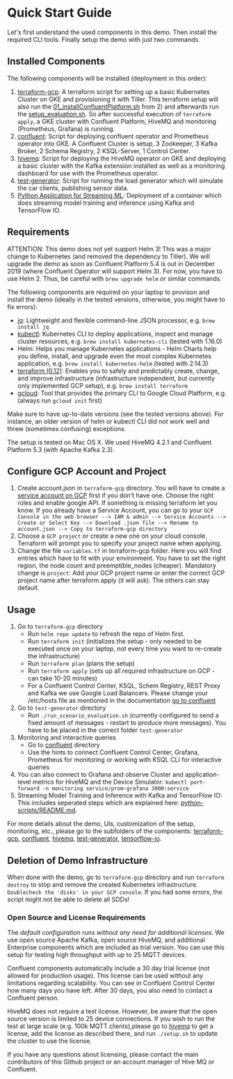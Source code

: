 # Quick Start Guide

Let's first understand the used components in this demo. Then install the required CLI tools. Finally setup the demo with just two commands.

## Installed Components

The following components will be installed (deployment in this order):

1) [terraform-gcp](terraform-gcp): A terraform script for setting up a basic Kubernetes Cluster on GKE and provisioning it with Tiller. This terraform setup will also run the [01_installConfluentPlatform.sh](confluent/01_installConfluentPlatform.sh) from 2) and afterwards run the [setup_evaluation.sh](hivemq/setup_evaluation.sh). So after successful execution of `terraform apply`, a GKE cluster with Confluent Platform, HiveMQ and monitoring (Prometheus, Grafana) is running.
2) [confluent](confluent): Script for deploying confluent operator and Prometheus operator into GKE. A Confluent Cluster is setup, 3 Zookeeper, 3 Kafka Broker, 2 Schema Registry, 2 KSQL-Server, 1 Control Center.
3) [hivemq](hivemq): Script for deploying the HiveMQ operator on GKE and deploying a basic cluster with the Kafka extension installed as well as a monitoring dashboard for use with the Prometheus operator.
4) [test-generator](test-generator): Script for running the load generator which will simulate the car clients, publishing sensor data.
5) [Python Application for Streaming ML](../python-scripts/README.md): Deployment of a container which does streaming model training and inference using Kafka and TensorFlow IO.  

## Requirements

ATTENTION: This demo does not yet support Helm 3! This was a major change to Kubernetes (and removed the dependency to Tiller). We will upgrade the demo as soon as Confluent Platform 5.4 is out in December 2019 (where Confluent Operator will support Helm 3). For now, you have to use Helm 2. Thus, be careful with `brew upgrade helm` or similar commands.

The following components are required on your laptop to provison and install the demo (ideally in the tested versions, otherwise, you might have to fix errors):

* [jq](https://stedolan.github.io/jq/): Lightweight and flexible command-line JSON processor,  e.g. `brew install jq`
* [kubectl](https://kubernetes.io/docs/tasks/tools/install-kubectl/): Kubernetes CLI to deploy applications, inspect and manage cluster resources,  e.g. `brew install kubernetes-cli` (tested with 1.16.0)
* Helm: Helps you manage Kubernetes applications - Helm Charts help you define, install, and upgrade even the most complex Kubernetes application, e.g. `brew install kubernetes-helm` (tested with 2.14.3)
* [terraform (0.12)](https://www.terraform.io/downloads.html): Enables you to safely and predictably create, change, and improve infrastructure (infrastructure independent, but currently only implemented GCP setup), e.g. `brew install terraform`
* [gcloud](https://cloud.google.com/sdk/docs/quickstart-macos): Tool that provides the primary CLI to Google Cloud Platform, e.g.  (always run `gcloud init` first)

Make sure to have up-to-date versions (see the tested versions above). For instance, an older version of helm or kubectl CLI did not work well and threw (sometimes confusing) exceptions.

The setup is tested on Mac OS X. We used HiveMQ 4.2.1 and Confluent Platform 5.3 (with Apache Kafka 2.3).

## Configure GCP Account and Project

1) Create account.json in `terraform-gcp` directory. You will have to create a [service account on GCP](https://cloud.google.com/iam/docs/creating-managing-service-account-keys) first if you don't have one. Choose the right roles and enable google API. If something is missing terraform let you know. If you already have a Service Account, you can go to your `GCP Console in the web browser --> IAM & admin --> Service Accounts --> Create or Select Key --> Download .json file --> Rename to account.json --> Copy to terraform-gcp directory`
2) Choose a `GCP project` or create a new one on your cloud console. Terraform will prompt you to specify your project name when applying.
3) Change the file `variables.tf` in terraform-gcp folder. Here you will find entries which have to fit with your environment. You have to set the right region, the node count and preemptible_nodes (cheaper). Mandatory change is `project`: Add your GCP project name or enter the correct GCP project name after terraform apply (it will ask). The others can stay default.

## Usage

1. Go to `terraform-gcp` directory
    * Run `helm repo update` to refresh the repo of Helm first.
    * Run `terraform init` (initializes the setup - only needed to be executed once on your laptop, not every time you want to re-create the infrastructure)
    * Run `terraform plan` (plans the setup)
    * Run `terraform apply` (sets up all required infrastructure on GCP - can take 10-20 minutes)
    * For a Confluent Control Center, KSQL, Schem Registry, REST Proxy and Kafka we use Google Load Balancers. Please change your /etc/hosts file as mentioned in the documentation [go to confluent](confluent/README.md)
2. Go to `test-generator` directory
    * Run `./run_scenario_evaluation.sh` (currently configured to send a fixed amount of messages - restart to produce more messages). You have to be placed in the correct folder `test-generator`
3. Monitoring and interactive queries
    * Go to [confluent](confluent) directory
    * Use the hints to connect Confluent Control Center, Grafana, Prometheus for monitoring or working with KSQL CLI for interactive queries
4. You can also connect to Grafana and observe Cluster and application-level metrics for HiveMQ and the Device Simulator: `kubectl port-forward -n monitoring service/prom-grafana 3000:service`
5. Streaming Model Training and Inference with Kafka and TensorFlow IO: This includes seperated steps which are explained here: [python-scripts/README.md](../python-scripts/README.md).

For more details about the demo, UIs, customization of the setup, monitoring, etc., please go to the subfolders of the components: [terraform-gcp](terraform-gcp), [confluent](confluent), [hivemq](hivemq), [test-generator](test-generator), [tensorflow-io](python-scripts/README.md).

## Deletion of Demo Infrastructure

When done with the demo, go to `terraform-gcp` directory and run `terraform destroy` to stop and remove the created Kubernetes infrastructure. `Doublecheck the 'disks' in your GCP console`. If you had some errors, the script might not be able to delete all SDDs!

### Open Source and License Requirements

The *default configuration runs without any need for additional licenses*. We use open source Apache Kafka, open source HiveMQ, and additional Enterprise components which are included as trial version. You can use this setup for testing high throughput with up to 25 MQTT devices.

Confluent components automatically include a 30 day trial license (not allowed for production usage). This license can be used without any limitations regarding scalability. You can see in Confluent Control Center how many days you have left. After 30 days, you also need to contact a Confluent person.

HiveMQ does not require a test license. However, be aware that the open source version is limited to 25 device connections. If you wish to run the test at large scale (e.g. 100k MQTT clients),please go to [hivemq](hivemq) to get a license, add the license as described there, and run `./setup.sh` to update the cluster to use the license.

If you have any questions about licensing, please contact the main contributors of this Github project or an account manager of Hive MQ or Confluent.
